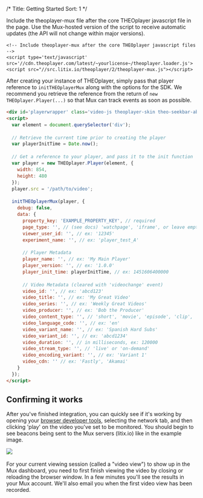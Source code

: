 /*
Title: Getting Started
Sort: 1
*/

Include the theoplayer-mux file after the core THEOplayer javascript file in the page. Use the Mux-hosted version of the script to receive automatic updates (the API will not change within major versions).

```
<!-- Include theoplayer-mux after the core THEOplayer javascript files -->
<script type='text/javascript' src='//cdn.theoplayer.com/latest/~yourlicense~/theoplayer.loader.js'>
<script src="//src.litix.io/theoplayer/2/theoplayer-mux.js"></script>
```

After creating your instance of THEOplayer, simply pass that player reference to <code>initTHEOplayerMux</code> along with the options for the SDK. We recommend you retrieve the reference from the return of <code>new THEOplayer.Player(...)</code> so that Mux can track events as soon as possible.

```html
<div id='playerwrapper' class='video-js theoplayer-skin theo-seekbar-above-controls'></div>
<script>
  var element = document.querySelector('div');

  // Retrieve the current time prior to creating the player
  var playerInitTime = Date.now();

  // Get a reference to your player, and pass it to the init function
  var player = new THEOplayer.Player(element, {
    width: 854,
    height: 480
  });
  player.src = '/path/to/video';

  initTHEOplayerMux(player, {
    debug: false,
    data: {
      property_key: 'EXAMPLE_PROPERTY_KEY', // required
      page_type: '', // (see docs) 'watchpage', 'iframe', or leave empty
      viewer_user_id: '', // ex: '12345'
      experiment_name: '', // ex: 'player_test_A'

      // Player Metadata
      player_name: '', // ex: 'My Main Player'
      player_version: '', // ex: '1.0.0'
      player_init_time: playerInitTime, // ex: 1451606400000

      // Video Metadata (cleared with 'videochange' event)
      video_id: '', // ex: 'abcd123'
      video_title: '', // ex: 'My Great Video'
      video_series: '', // ex: 'Weekly Great Videos'
      video_producer: '', // ex: 'Bob the Producer'
      video_content_type: '', // 'short', 'movie', 'episode', 'clip', 'trailer', or 'event'
      video_language_code: '', // ex: 'en'
      video_variant_name: '', // ex: 'Spanish Hard Subs'
      video_variant_id: '', // ex: 'abcd1234'
      video_duration: '', // in milliseconds, ex: 120000
      video_stream_type: '', // 'live' or 'on-demand'
      video_encoding_variant: '', // ex: 'Variant 1'
      video_cdn: '' // ex: 'Fastly', 'Akamai'
    }
  });
</script>
```

## Confirming it works

After you've finished integration, you can quickly see if it's working by opening your [browser developer tools](https://developer.mozilla.org/en-US/docs/Learn/Common_questions/What_are_browser_developer_tools), selecting the network tab, and then clicking 'play' on the video you've set to be monitored. You should begin to see beacons being sent to the Mux servers (litix.io) like in the example image.

<img src="/images/chrome-dev-tools.png"
srcset="/images/chrome-dev-tools.png 1x, /images/chrome-dev-tools@2x.png 2x">

For your current viewing session (called a "video view") to show up in the Mux dashboard, you need to first finish viewing the video by closing or reloading the browser window. In a few minutes you'll see the results in your Mux account. We'll also email you when the first video view has been recorded.
